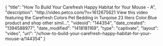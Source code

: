 {
    "title": "How To Build Your Carefresh Happy Habitat for Your Mouse - A",
    "description": "http:\/\/video.petco.com\/?v=1612675621 View this video featuring the Carefresh Colors Pet Bedding in Turqoise 23 liters Color:Blue product and shop other simil...",
    "videoid": "144354",
    "date_created": "1394588977",
    "date_modified": "1418181169",
    "type": "captivate",
    "layout": "video",
    "url": "\/v\/how-to-build-your-carefresh-happy-habitat-for-your-mouse-a\/144354"
}